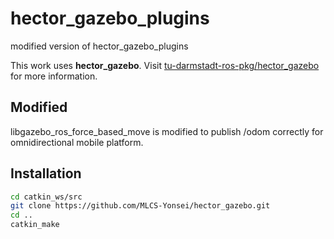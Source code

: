 # hector_gazebo_plugins
modified version of hector_gazebo_plugins

This work uses **hector_gazebo**.
Visit [tu-darmstadt-ros-pkg/hector_gazebo
](https://github.com/tu-darmstadt-ros-pkg/hector_gazebo.git
) for more information.

## Modified
libgazebo_ros_force_based_move is modified to publish /odom correctly for omnidirectional mobile platform.


## Installation
```bash
cd catkin_ws/src
git clone https://github.com/MLCS-Yonsei/hector_gazebo.git
cd ..
catkin_make
```
